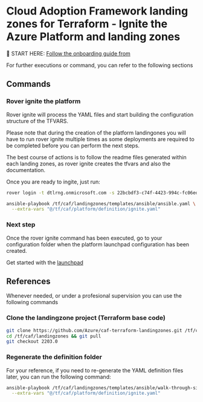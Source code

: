 # Cloud Adoption Framework landing zones for Terraform - Ignite the Azure Platform and landing zones


:rocket: START HERE: [Follow the onboarding guide from](https://aztfmod.github.io/documentation/docs/enterprise-scale/landingzones/platform/org-setup)


For further executions or command, you can refer to the following sections

## Commands

### Rover ignite the platform

Rover ignite will  process the YAML files and start building the configuration structure of the TFVARS.

Please note that during the creation of the platform landingones you will have to run rover ignite multiple times as some deployments are required to be completed before you can perform the next steps.

The best course of actions is to follow the readme files generated within each landing zones, as rover ignite creates the tfvars and also the documentation.

Once you are ready to ingite, just run:

```bash
rover login -t dtlrng.onmicrosoft.com -s 22bcbdf3-c74f-4423-994c-fc06edb10298

ansible-playbook /tf/caf/landingzones/templates/ansible/ansible.yaml \
  --extra-vars "@/tf/caf/platform/definition/ignite.yaml"

```

### Next step

Once the rover ignite command has been executed, go to your configuration folder when the platform launchpad configuration has been created.

Get started with the [launchpad](/tf/caf/platform/definition/level0/launchpad)



## References

Whenever needed, or under a profesional supervision you can use the following commands

### Clone the landingzone project (Terraform base code)

```bash
git clone https://github.com/Azure/caf-terraform-landingzones.git /tf/caf/landingzones
cd /tf/caf/landingzones && git pull
git checkout 2203.0

```

### Regenerate the definition folder

For your reference, if you need to re-generate the YAML definition files later, you can run the following command:

```bash
ansible-playbook /tf/caf/landingzones/templates/ansible/walk-through-single.yaml \
  --extra-vars "@/tf/caf/platform/definition/ignite.yaml"

```